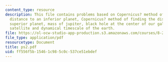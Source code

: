 ```yaml
---
content_type: resource
description: This file contains problems based on Copernicus? method of finding the
  distance to an inferior planet, Copernicus? method of finding the distance to a
  superior planet, mass of jupiter, black hole at the center of our galaxy, geosynchronous
  satellite and dynamical timescale of the earth.
file: https://ol-ocw-studio-app-production.s3.amazonaws.com/courses/8-282j-introduction-to-astronomy-spring-2006/ff556f5b15461c985c0c537ce51ebdef_ps2.pdf
file_type: application/pdf
resourcetype: Document
title: ps2.pdf
uid: ff556f5b-1546-1c98-5c0c-537ce51ebdef
---
```

